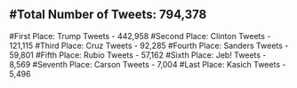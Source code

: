 #Total Number of Tweets: 794,378 
---
#First Place: Trump Tweets - 442,958
#Second Place: Clinton Tweets - 121,115
#Third Place: Cruz Tweets - 92,285
#Fourth Place: Sanders Tweets - 59,801
#Fifth Place: Rubio Tweets - 57,162
#Sixth Place: Jeb! Tweets - 8,569
#Seventh Place: Carson Tweets - 7,004
#Last Place: Kasich Tweets - 5,496
